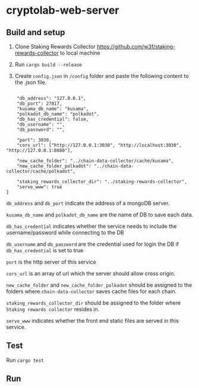 # cryptolab-web-server

## Build and setup

1. Clone Staking Rewards Collector https://github.com/w3f/staking-rewards-collector to local machine

2. Run `cargo build --release`

3. Create ```config.json``` in ```/config``` folder
and paste the following content to the .json file.

```json=

    "db_address": "127.0.0.1",
    "db_port": 27017,
    "kusama_db_name": "kusama",
    "polkadot_db_name": "polkadot",
    "db_has_credential": false,
    "db_username": "",
    "db_password": "",

    "port": 3030,
    "cors_url": ["http://127.0.0.1:3030", "http://localhost:3030", "http://127.0.0.1:8080"],

    "new_cache_folder": "../chain-data-collector/cache/kusama",
    "new_cache_folder_polkadot": "../chain-data-collector/cache/polkadot",

    "staking_rewards_collector_dir": "../staking-rewards-collector",
    "serve_www": true
}
```

`db_address` and `db_port` indicate the address of a mongoDB server.

`kusama_db_name` and `polkadot_db_name` are the name of DB to save each data.

`db_has_credential` indicates whether the service needs to include the username/password while connecting to the DB

`db_username` and `db_password` are the credential used for login the DB if `db_has_credential` is set to true

`port` is the http server of this service

`cors_url` is an array of url which the server should allow cross origin.

`new_cache_folder` and `new_cache_folder_polkadot` should be assigned to the folders where `chain-data-collector` saves cache files for each chain.

`staking_rewards_collector_dir` should be assigned to the folder where `Staking rewards collector` resides in.

`serve_www` indicates whether the front end static files are served in this service.

## Test

Run `cargo test`

## Run

